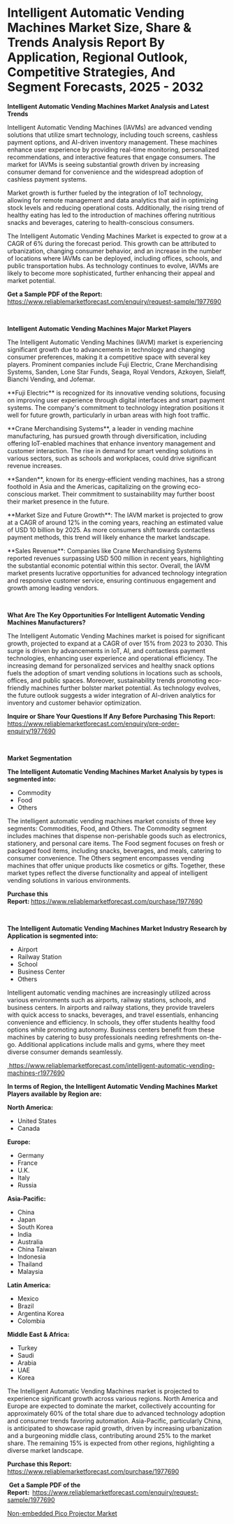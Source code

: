 <p><h1>Intelligent Automatic Vending Machines Market Size, Share & Trends Analysis Report By Application, Regional Outlook, Competitive Strategies, And Segment Forecasts, 2025 - 2032</h1></p><p><strong>Intelligent Automatic Vending Machines Market Analysis and Latest Trends</strong></p>
<p><p>Intelligent Automatic Vending Machines (IAVMs) are advanced vending solutions that utilize smart technology, including touch screens, cashless payment options, and AI-driven inventory management. These machines enhance user experience by providing real-time monitoring, personalized recommendations, and interactive features that engage consumers. The market for IAVMs is seeing substantial growth driven by increasing consumer demand for convenience and the widespread adoption of cashless payment systems.</p><p>Market growth is further fueled by the integration of IoT technology, allowing for remote management and data analytics that aid in optimizing stock levels and reducing operational costs. Additionally, the rising trend of healthy eating has led to the introduction of machines offering nutritious snacks and beverages, catering to health-conscious consumers.</p><p>The Intelligent Automatic Vending Machines Market is expected to grow at a CAGR of 6% during the forecast period. This growth can be attributed to urbanization, changing consumer behavior, and an increase in the number of locations where IAVMs can be deployed, including offices, schools, and public transportation hubs. As technology continues to evolve, IAVMs are likely to become more sophisticated, further enhancing their appeal and market potential.</p></p>
<p><strong>Get a Sample PDF of the Report:&nbsp;</strong> <a href="https://www.reliablemarketforecast.com/enquiry/request-sample/1977690?utm_campaign=2883&utm_medium=2&utm_source=Github&utm_content=ia&utm_term=01032025&utm_id=intelligent-automatic-vending-machines">https://www.reliablemarketforecast.com/enquiry/request-sample/1977690</a></p>
<p>&nbsp;</p>
<p><strong>Intelligent Automatic Vending Machines Major Market Players</strong></p>
<p><p>The Intelligent Automatic Vending Machines (IAVM) market is experiencing significant growth due to advancements in technology and changing consumer preferences, making it a competitive space with several key players. Prominent companies include Fuji Electric, Crane Merchandising Systems, Sanden, Lone Star Funds, Seaga, Royal Vendors, Azkoyen, Sielaff, Bianchi Vending, and Jofemar.</p><p>**Fuji Electric** is recognized for its innovative vending solutions, focusing on improving user experience through digital interfaces and smart payment systems. The company's commitment to technology integration positions it well for future growth, particularly in urban areas with high foot traffic.</p><p>**Crane Merchandising Systems**, a leader in vending machine manufacturing, has pursued growth through diversification, including offering IoT-enabled machines that enhance inventory management and customer interaction. The rise in demand for smart vending solutions in various sectors, such as schools and workplaces, could drive significant revenue increases.</p><p>**Sanden**, known for its energy-efficient vending machines, has a strong foothold in Asia and the Americas, capitalizing on the growing eco-conscious market. Their commitment to sustainability may further boost their market presence in the future.</p><p>**Market Size and Future Growth**: The IAVM market is projected to grow at a CAGR of around 12% in the coming years, reaching an estimated value of USD 10 billion by 2025. As more consumers shift towards contactless payment methods, this trend will likely enhance the market landscape.</p><p>**Sales Revenue**: Companies like Crane Merchandising Systems reported revenues surpassing USD 500 million in recent years, highlighting the substantial economic potential within this sector. Overall, the IAVM market presents lucrative opportunities for advanced technology integration and responsive customer service, ensuring continuous engagement and growth among leading vendors.</p></p>
<p>&nbsp;</p>
<p><strong>What Are The Key Opportunities For Intelligent Automatic Vending Machines Manufacturers?</strong></p>
<p><p>The Intelligent Automatic Vending Machines market is poised for significant growth, projected to expand at a CAGR of over 15% from 2023 to 2030. This surge is driven by advancements in IoT, AI, and contactless payment technologies, enhancing user experience and operational efficiency. The increasing demand for personalized services and healthy snack options fuels the adoption of smart vending solutions in locations such as schools, offices, and public spaces. Moreover, sustainability trends promoting eco-friendly machines further bolster market potential. As technology evolves, the future outlook suggests a wider integration of AI-driven analytics for inventory and customer behavior optimization.</p></p>
<p><strong>Inquire or Share Your Questions If Any Before Purchasing This Report:</strong> <a href="https://www.reliablemarketforecast.com/enquiry/pre-order-enquiry/1977690?utm_campaign=2883&utm_medium=2&utm_source=Github&utm_content=ia&utm_term=01032025&utm_id=intelligent-automatic-vending-machines">https://www.reliablemarketforecast.com/enquiry/pre-order-enquiry/1977690</a></p>
<p>&nbsp;</p>
<p><strong>Market Segmentation</strong></p>
<p><strong>The Intelligent Automatic Vending Machines Market Analysis by types is segmented into:</strong></p>
<p><ul><li>Commodity</li><li>Food</li><li>Others</li></ul></p>
<p><p>The intelligent automatic vending machines market consists of three key segments: Commodities, Food, and Others. The Commodity segment includes machines that dispense non-perishable goods such as electronics, stationery, and personal care items. The Food segment focuses on fresh or packaged food items, including snacks, beverages, and meals, catering to consumer convenience. The Others segment encompasses vending machines that offer unique products like cosmetics or gifts. Together, these market types reflect the diverse functionality and appeal of intelligent vending solutions in various environments.</p></p>
<p><strong>Purchase this Report:&nbsp;</strong><a href="https://www.reliablemarketforecast.com/purchase/1977690?utm_campaign=2883&utm_medium=2&utm_source=Github&utm_content=ia&utm_term=01032025&utm_id=intelligent-automatic-vending-machines">https://www.reliablemarketforecast.com/purchase/1977690</a></p>
<p>&nbsp;</p>
<p><strong>The Intelligent Automatic Vending Machines Market Industry Research by Application is segmented into:</strong></p>
<p><ul><li>Airport</li><li>Railway Station</li><li>School</li><li>Business Center</li><li>Others</li></ul></p>
<p><p>Intelligent automatic vending machines are increasingly utilized across various environments such as airports, railway stations, schools, and business centers. In airports and railway stations, they provide travelers with quick access to snacks, beverages, and travel essentials, enhancing convenience and efficiency. In schools, they offer students healthy food options while promoting autonomy. Business centers benefit from these machines by catering to busy professionals needing refreshments on-the-go. Additional applications include malls and gyms, where they meet diverse consumer demands seamlessly.</p></p>
<p><a href="https://www.reliablemarketforecast.com/intelligent-automatic-vending-machines-r1977690?utm_campaign=2883&utm_medium=2&utm_source=Github&utm_content=ia&utm_term=01032025&utm_id=intelligent-automatic-vending-machines">&nbsp;https://www.reliablemarketforecast.com/intelligent-automatic-vending-machines-r1977690</a></p>
<p><strong>In terms of Region, the Intelligent Automatic Vending Machines Market Players available by Region are:</strong></p>
<p>
    <p> <strong> North America: </strong>
        <ul>
            <li>United States</li>
            <li>Canada</li>
        </ul>
        </p> 
    <p> <strong> Europe: </strong>
        <ul>
            <li>Germany</li>
            <li>France</li>
            <li>U.K.</li>
            <li>Italy</li>
            <li>Russia</li>
        </ul>
        </p> 
    <p> <strong> Asia-Pacific: </strong>
        <ul>
            <li>China</li>
            <li>Japan</li>
            <li>South Korea</li>
            <li>India</li>
            <li>Australia</li>
            <li>China Taiwan</li>
            <li>Indonesia</li>
            <li>Thailand</li>
            <li>Malaysia</li>
        </ul>
        </p> 
    <p> <strong> Latin America: </strong>
        <ul>
            <li>Mexico</li>
            <li>Brazil</li>
            <li>Argentina Korea</li>
            <li>Colombia</li>
        </ul>
        </p> 
    <p> <strong> Middle East & Africa: </strong>
        <ul>
            <li>Turkey</li>
            <li>Saudi</li>
            <li>Arabia</li>
            <li>UAE</li>
            <li>Korea</li>
        </ul>
    </p>
    </p>
<p><p>The Intelligent Automatic Vending Machines market is projected to experience significant growth across various regions. North America and Europe are expected to dominate the market, collectively accounting for approximately 60% of the total share due to advanced technology adoption and consumer trends favoring automation. Asia-Pacific, particularly China, is anticipated to showcase rapid growth, driven by increasing urbanization and a burgeoning middle class, contributing around 25% to the market share. The remaining 15% is expected from other regions, highlighting a diverse market landscape.</p></p>
<p><strong>Purchase this Report: </strong><a href="https://www.reliablemarketforecast.com/purchase/1977690?utm_campaign=2883&utm_medium=2&utm_source=Github&utm_content=ia&utm_term=01032025&utm_id=intelligent-automatic-vending-machines">https://www.reliablemarketforecast.com/purchase/1977690</a></p>
<p>&nbsp;<strong>Get a Sample PDF of the Report:&nbsp;&nbsp;</strong><a href="https://www.reliablemarketforecast.com/enquiry/request-sample/1977690?utm_campaign=2883&utm_medium=2&utm_source=Github&utm_content=ia&utm_term=01032025&utm_id=intelligent-automatic-vending-machines">https://www.reliablemarketforecast.com/enquiry/request-sample/1977690</a></p>
<p><strong></strong></p>
<p><p><a href="https://github.com/kaqiewan/Market-Research-Report-List-1/blob/main/non-embedded-pico-projector-market.md?utm_campaign=2883&utm_medium=2&utm_source=Github&utm_content=ia&utm_term=01032025&utm_id=intelligent-automatic-vending-machines">Non-embedded Pico Projector Market</a></p></p>